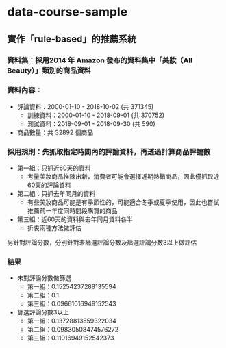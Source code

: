 # data-course-sample

## 實作「rule-based」的推薦系統

### 資料集：採用2014 年 Amazon 發布的資料集中「美妝（All Beauty）」類別的商品資料
### 資料內容：
* 評論資料：2000-01-10 - 2018-10-02 (共 371345)
  * 訓練資料：2000-01-10 - 2018-09-01 (共 370752)
  * 測試資料：2018-09-01 - 2018-09-30 (共 590)
* 商品數量：共 32892 個商品

### 採用規則：先抓取指定時間內的評論資料，再透過計算商品評論數
* 第一組：只抓近60天的資料
  * 考量美妝商品推陳出新，消費者可能會選擇近期熱銷商品，因此僅抓取近60天的評論資料
* 第二組：只抓去年同月的資料
  * 有些美妝商品可能是有季節性的，可能適合冬季或夏季使用，因此也嘗試推薦前一年度同時間段購買的商品
* 第三組：近60天的資料與去年同月資料各半
  * 折衷兩種方法做評估

另針對評論分數，分別針對未篩選評論分數及篩選評論分數3以上做評估

### 結果
* 未對評論分數做篩選
  * 第一組：0.15254237288135594
  * 第二組：0.1
  * 第三組：0.09661016949152543
* 篩選評論分數3以上
  * 第一組：0.13728813559322034
  * 第二組：0.09830508474576272
  * 第三組：0.11016949152542373
